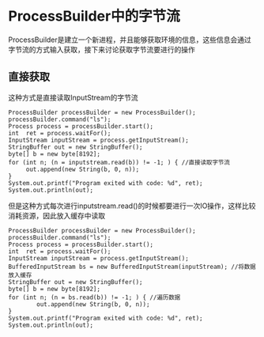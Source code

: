 # ProcessBuilder中的字节流
ProcessBuilder是建立一个新进程，并且能够获取环境的信息，这些信息会通过字节流的方式输入获取，接下来讨论获取字节流要进行的操作
## 直接获取
这种方式是直接读取InputStream的字节流
```
ProcessBuilder processBuilder = new ProcessBuilder();
processBuilder.command("ls");
Process process = processBuilder.start();
int  ret = process.waitFor();
InputStream inputStream = process.getInputStream();
StringBuffer out = new StringBuffer();
byte[] b = new byte[8192];
for (int n; (n = inputstream.read(b)) != -1; ) { //直接读取字节流
     out.append(new String(b, 0, n));
}
System.out.printf("Program exited with code: %d", ret);
System.out.println(out);
```
但是这种方式每次进行inputstream.read()的时候都要进行一次IO操作，这样比较消耗资源，因此放入缓存中读取
```
ProcessBuilder processBuilder = new ProcessBuilder();
processBuilder.command("ls");
Process process = processBuilder.start();
int  ret = process.waitFor();
InputStream inputStream = process.getInputStream();
BufferedInputStream bs = new BufferedInputStream(inputStream); //将数据放入缓存
StringBuffer out = new StringBuffer();
byte[] b = new byte[8192];
for (int n; (n = bs.read(b)) != -1; ) { //遍历数据
        out.append(new String(b, 0, n));
}
System.out.printf("Program exited with code: %d", ret);
System.out.println(out);
```